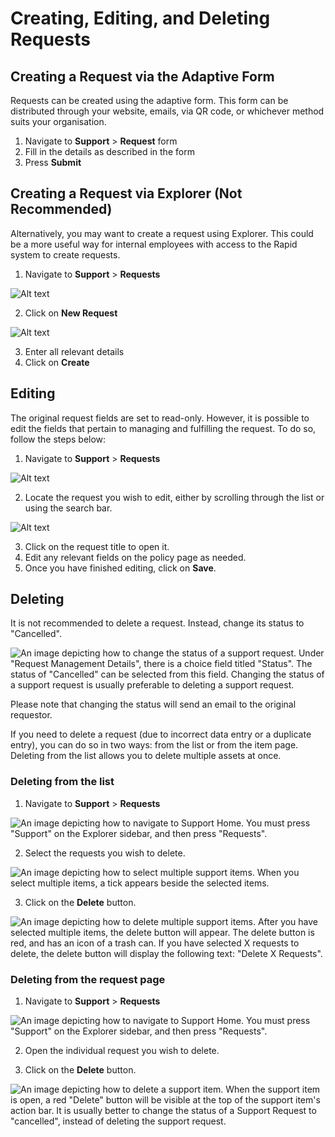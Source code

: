 # Creating, Editing, and Deleting Requests
## Creating a Request via the Adaptive Form
Requests can be created using the adaptive form. This form can be distributed through your website, emails, via QR code, or whichever method suits your organisation.
1.	Navigate to **Support** > **Request** form
2.	Fill in the details as described in the form
3.	Press **Submit**

## Creating a Request via Explorer (Not Recommended)
Alternatively, you may want to create a request using Explorer. This could be a more useful way for internal employees with access to the Rapid system to create requests. 
1.	Navigate to **Support** > **Requests**

![Alt text](Navigating_to_support.png)

2.	Click on **New Request**

![Alt text](<New Request.png>)

3.	Enter all relevant details
4.	Click on **Create**

## Editing
The original request fields are set to read-only. However, it is possible to edit the fields that pertain to managing and fulfilling the request. To do so, follow the steps below:
1.	Navigate to **Support** > **Requests**

![Alt text](Navigating_to_support.png)

2.	Locate the request you wish to edit, either by scrolling through the list or using the search bar.

![Alt text](<Find Request.png>)

3.	Click on the request title to open it.
4.	Edit any relevant fields on the policy page as needed.
5.	Once you have finished editing, click on **Save**.

## Deleting
It is not recommended to delete a request. Instead, change its status to "Cancelled".

![An image depicting how to change the status of a support request. Under "Request Management Details", there is a choice field titled "Status". The status of "Cancelled" can be selected from this field. Changing the status of a support request is usually preferable to deleting a support request.](changing_status_support_request.png)

Please note that changing the status will send an email to the original requestor.

If you need to delete a request (due to incorrect data entry or a duplicate entry), you can do so in two ways: from the list or from the item page. Deleting from the list allows you to delete multiple assets at once.

### Deleting from the list
1.	Navigate to **Support** > **Requests**

![An image depicting how to navigate to Support Home. You must press "Support" on the Explorer sidebar, and then press "Requests".](Navigating_to_support.png)

2.	Select the requests you wish to delete.

![An image depicting how to select multiple support items. When you select multiple items, a tick appears beside the selected items.](select_multiple_support_items.png)

3.	Click on the **Delete** button.

![An image depicting how to delete multiple support items. After you have selected multiple items, the delete button will appear. The delete button is red, and has an icon of a trash can. If you have selected X requests to delete, the delete button will display the following text: "Delete X Requests".](delete_multiple_support_items.png)

### Deleting from the request page
1.	Navigate to **Support** > **Requests**

![An image depicting how to navigate to Support Home. You must press "Support" on the Explorer sidebar, and then press "Requests".](Navigating_to_support.png)

2.	Open the individual request you wish to delete.

3.	Click on the **Delete** button.

![An image depicting how to delete a support item. When the support item is open, a red "Delete" button will be visible at the top of the support item's action bar. It is usually better to change the status of a Support Request to "cancelled", instead of deleting the support request.](delete_single_support_request.png)